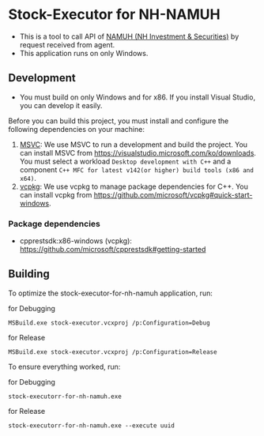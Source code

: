 # Stock-Executor for NH-NAMUH

* This is a tool to call API of [NAMUH (NH Investment & Securities)](https://www.mynamuh.com) by request received from agent.
* This application runs on only Windows.

## Development

* You must build on only Windows and for x86. If you install Visual Studio, you can develop it easily.

Before you can build this project, you must install and configure the following dependencies on your machine:

1. [MSVC](https://visualstudio.microsoft.com): We use MSVC to run a development and build the project.
   You can install MSVC from <https://visualstudio.microsoft.com/ko/downloads>.
   You must select a workload `Desktop development with C++` and a component `C++ MFC for latest v142(or higher) build tools (x86 and x64)`.
2. [vcpkg](https://github.com/microsoft/vcpkg): We use vcpkg to manage package dependencies for C++.
   You can install vcpkg from <https://github.com/microsoft/vcpkg#quick-start-windows>.

### Package dependencies

* cpprestsdk:x86-windows (vcpkg): <https://github.com/microsoft/cpprestsdk#getting-started>

## Building

To optimize the stock-executor-for-nh-namuh application, run:

for Debugging
```
MSBuild.exe stock-executor.vcxproj /p:Configuration=Debug
```

for Release

```
MSBuild.exe stock-executor.vcxproj /p:Configuration=Release
```

To ensure everything worked, run:

for Debugging
```
stock-executorr-for-nh-namuh.exe
```

for Release

```
stock-executorr-for-nh-namuh.exe --execute uuid
```